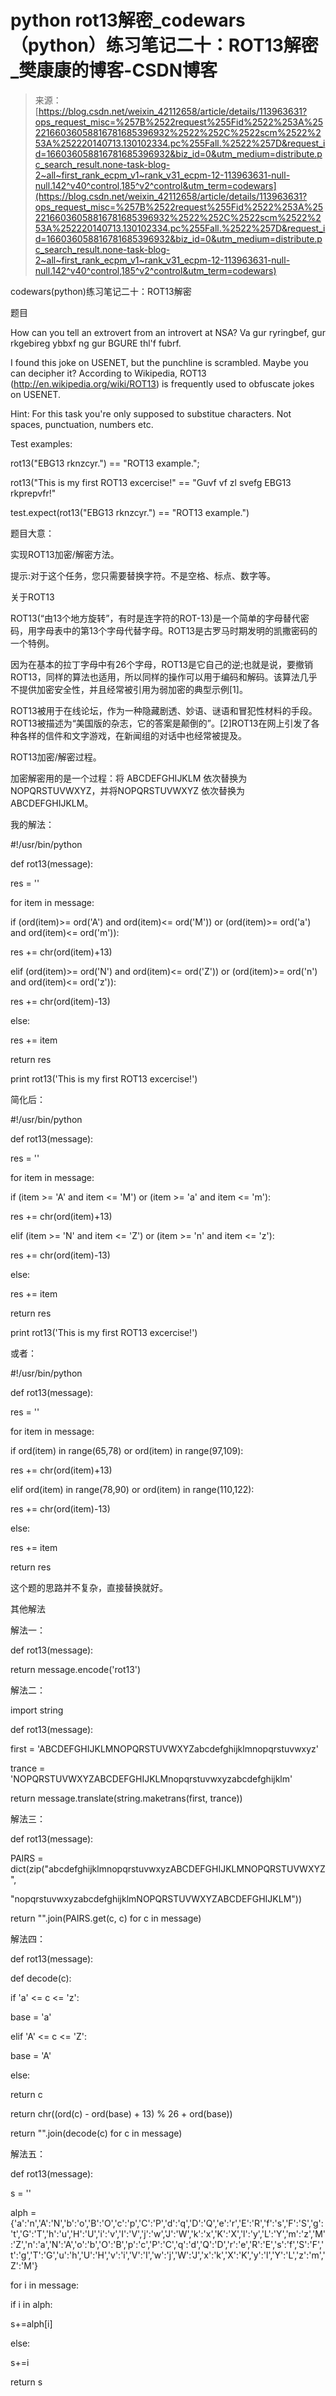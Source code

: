 <!--yml
category: codewars
date: 2022-08-13 11:37:58
-->

# python rot13解密_codewars（python）练习笔记二十：ROT13解密_樊康康的博客-CSDN博客

> 来源：[https://blog.csdn.net/weixin_42112658/article/details/113963631?ops_request_misc=%257B%2522request%255Fid%2522%253A%2522166036058816781685396932%2522%252C%2522scm%2522%253A%252220140713.130102334.pc%255Fall.%2522%257D&request_id=166036058816781685396932&biz_id=0&utm_medium=distribute.pc_search_result.none-task-blog-2~all~first_rank_ecpm_v1~rank_v31_ecpm-12-113963631-null-null.142^v40^control,185^v2^control&utm_term=codewars](https://blog.csdn.net/weixin_42112658/article/details/113963631?ops_request_misc=%257B%2522request%255Fid%2522%253A%2522166036058816781685396932%2522%252C%2522scm%2522%253A%252220140713.130102334.pc%255Fall.%2522%257D&request_id=166036058816781685396932&biz_id=0&utm_medium=distribute.pc_search_result.none-task-blog-2~all~first_rank_ecpm_v1~rank_v31_ecpm-12-113963631-null-null.142^v40^control,185^v2^control&utm_term=codewars)

codewars(python)练习笔记二十：ROT13解密

题目

How can you tell an extrovert from an introvert at NSA? Va gur ryringbef, gur rkgebireg ybbxf ng gur BGURE thl'f fubrf.

I found this joke on USENET, but the punchline is scrambled. Maybe you can decipher it? According to Wikipedia, ROT13 (http://en.wikipedia.org/wiki/ROT13) is frequently used to obfuscate jokes on USENET.

Hint: For this task you're only supposed to substitue characters. Not spaces, punctuation, numbers etc.

Test examples:

rot13("EBG13 rknzcyr.") == "ROT13 example.";

rot13("This is my first ROT13 excercise!" == "Guvf vf zl svefg EBG13 rkprepvfr!"

test.expect(rot13("EBG13 rknzcyr.") == "ROT13 example.")

题目大意：

实现ROT13加密/解密方法。

提示:对于这个任务，您只需要替换字符。不是空格、标点、数字等。

关于ROT13

ROT13(“由13个地方旋转”，有时是连字符的ROT-13)是一个简单的字母替代密码，用字母表中的第13个字母代替字母。ROT13是古罗马时期发明的凯撒密码的一个特例。

因为在基本的拉丁字母中有26个字母，ROT13是它自己的逆;也就是说，要撤销ROT13，同样的算法也适用，所以同样的操作可以用于编码和解码。该算法几乎不提供加密安全性，并且经常被引用为弱加密的典型示例[1]。

ROT13被用于在线论坛，作为一种隐藏剧透、妙语、谜语和冒犯性材料的手段。ROT13被描述为“美国版的杂志，它的答案是颠倒的”。[2]ROT13在网上引发了各种各样的信件和文字游戏，在新闻组的对话中也经常被提及。

ROT13加密/解密过程。

加密解密用的是一个过程：将 ABCDEFGHIJKLM 依次替换为 NOPQRSTUVWXYZ，并将NOPQRSTUVWXYZ 依次替换为 ABCDEFGHIJKLM。

我的解法：

#!/usr/bin/python

def rot13(message):

res = ''

for item in message:

if (ord(item)>= ord('A') and ord(item)<= ord('M')) or (ord(item)>= ord('a') and ord(item)<= ord('m')):

res += chr(ord(item)+13)

elif (ord(item)>= ord('N') and ord(item)<= ord('Z')) or (ord(item)>= ord('n') and ord(item)<= ord('z')):

res += chr(ord(item)-13)

else:

res += item

return res

print rot13('This is my first ROT13 excercise!')

简化后：

#!/usr/bin/python

def rot13(message):

res = ''

for item in message:

if (item >= 'A' and item <= 'M') or (item >= 'a' and item <= 'm'):

res += chr(ord(item)+13)

elif (item >= 'N' and item <= 'Z') or (item >= 'n' and item <= 'z'):

res += chr(ord(item)-13)

else:

res += item

return res

print rot13('This is my first ROT13 excercise!')

或者：

#!/usr/bin/python

def rot13(message):

res = ''

for item in message:

if ord(item) in range(65,78) or ord(item) in range(97,109):

res += chr(ord(item)+13)

elif ord(item) in range(78,90) or ord(item) in range(110,122):

res += chr(ord(item)-13)

else:

res += item

return res

这个题的思路并不复杂，直接替换就好。

其他解法

解法一：

def rot13(message):

return message.encode('rot13')

解法二：

import string

def rot13(message):

first = 'ABCDEFGHIJKLMNOPQRSTUVWXYZabcdefghijklmnopqrstuvwxyz'

trance = 'NOPQRSTUVWXYZABCDEFGHIJKLMnopqrstuvwxyzabcdefghijklm'

return message.translate(string.maketrans(first, trance))

解法三：

def rot13(message):

PAIRS = dict(zip("abcdefghijklmnopqrstuvwxyzABCDEFGHIJKLMNOPQRSTUVWXYZ",

"nopqrstuvwxyzabcdefghijklmNOPQRSTUVWXYZABCDEFGHIJKLM"))

return "".join(PAIRS.get(c, c) for c in message)

解法四：

def rot13(message):

def decode(c):

if 'a' <= c <= 'z':

base = 'a'

elif 'A' <= c <= 'Z':

base = 'A'

else:

return c

return chr((ord(c) - ord(base) + 13) % 26 + ord(base))

return "".join(decode(c) for c in message)

解法五：

def rot13(message):

s = ''

alph = {'a':'n','A':'N','b':'o','B':'O','c':'p','C':'P','d':'q','D':'Q','e':'r','E':'R','f':'s','F':'S','g':'t','G':'T','h':'u','H':'U','i':'v','I':'V','j':'w','J':'W','k':'x','K':'X','l':'y','L':'Y','m':'z','M':'Z','n':'a','N':'A','o':'b','O':'B','p':'c','P':'C','q':'d','Q':'D','r':'e','R':'E','s':'f','S':'F','t':'g','T':'G','u':'h','U':'H','v':'i','V':'I','w':'j','W':'J','x':'k','X':'K','y':'l','Y':'L','z':'m','Z':'M'}

for i in message:

if i in alph:

s+=alph[i]

else:

s+=i

return s